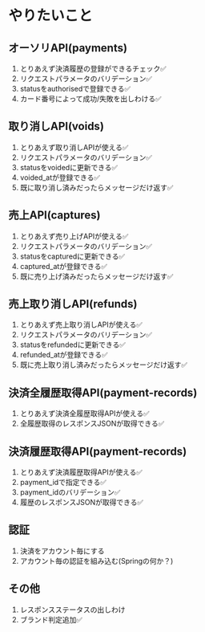 # やりたいこと

## オーソリAPI(payments)
1. とりあえず決済履歴の登録ができるチェック✅
1. リクエストパラメータのバリデーション✅
1. statusをauthorisedで登録できる✅
1. カード番号によって成功/失敗を出しわける✅
## 取り消しAPI(voids)
1. とりあえず取り消しAPIが使える✅
1. リクエストパラメータのバリデーション✅
1. statusをvoidedに更新できる✅
1. voided_atが登録できる✅
1. 既に取り消し済みだったらメッセージだけ返す✅
## 売上API(captures)
1. とりあえず売り上げAPIが使える✅
1. リクエストパラメータのバリデーション✅
1. statusをcapturedに更新できる✅
1. captured_atが登録できる✅
1. 既に売り上げ済みだったらメッセージだけ返す✅
## 売上取り消しAPI(refunds)
1. とりあえず売上取り消しAPIが使える✅
1. リクエストパラメータのバリデーション✅
1. statusをrefundedに更新できる✅
1. refunded_atが登録できる✅
1. 既に売上取り消し済みだったらメッセージだけ返す✅
## 決済全履歴取得API(payment-records)
1. とりあえず決済全履歴取得APIが使える✅
1. 全履歴取得のレスポンスJSONが取得できる✅
## 決済履歴取得API(payment-records)
1. とりあえず決済履歴取得APIが使える✅
1. payment_idで指定できる✅
1. payment_idのバリデーション✅
1. 履歴のレスポンスJSONが取得できる✅
## 認証
1. 決済をアカウント毎にする
1. アカウント毎の認証を組み込む(Springの何か？)
## その他
1. レスポンスステータスの出しわけ
1. ブランド判定追加✅
